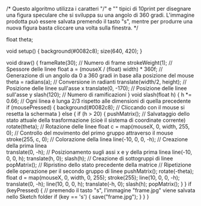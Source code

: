 /* Questo algoritmo utilizza i caratteri "/" e "\" tipici di 10print per disegnare una figura speculare che si sviluppa su una angolo di 360 gradi.
L'immagine prodotta può essere salvata premendo il tasto "s", mentre per produrre una nuova figura basta cliccare una volta sulla finestra. */

float theta;   

void setup() {
  background(#0082c8);
  size(640, 420);
}

void draw() {
  frameRate(30); // Numero di frame
  strokeWeight(1); // Spessore delle linee
  float a = (mouseX / (float) width) * 360f; // Generazione di un angolo da 0 a 360 gradi in base alla posizione del mouse
  theta = radians(a); // Conversione in radianti
  translate(width/2, height); // Posizione delle linee sull'asse x
  translate(0, -170); // Posizione delle linee sull'asse y
  slash(120); // Numero di ramificazioni
}
void slash(float h) {
  h *= 0.66; // Ogni linea è lunga 2/3 rispetto alle dimensioni di quella precedente
  if (mousePressed) {
    background(#0082c8); // Cliccando con il mouse si resetta la schermata
  } else {
    if (h > 20) {
      pushMatrix();    // Salvataggio dello stato attuale della trasformazione (cioè il sistema di coordinate corrente)
      rotate(theta);   // Rotazione delle linee
      float c = map(mouseX, 0, width, 255, 0); // Controllo del movimento del primo gruppo attraverso il mouse
      stroke(255, c, 0); // Colorazione della linea
      line(-10, 0, 0, -h);  // Creazione della prima linea   
      translate(0, -h); // Posizionamento sugli assi x e y della prima linea
      line(-10, 0, 0, h); 
      translate(h, 0);
      slash(h);       // Creazione di sottogruppi di linee
      popMatrix();     // Ripristino dello stato precedente della matrice
      // Ripetizione delle operazione per il secondo gruppo di linee
      pushMatrix();
      rotate(-theta);
      float d = map(mouseX, 0, width, 0, 255);
      stroke(255);
      line(10, 0, 0, -h);
      translate(0, -h);
      line(10, 0, 0, h);
      translate(-h, 0);
      slash(h);
      popMatrix();
    }
  }
  if (keyPressed) { // premendo il tasto "s", l'immagine "frame.jpg" viene salvata nello Sketch folder
    if (key == 's') {
      save("frame.jpg");
    }
  }
}
